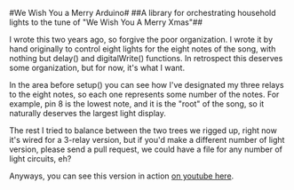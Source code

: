 #We Wish You a Merry Arduino#
##A library for orchestrating household lights to the tune of "We Wish You A Merry Xmas"##

I wrote this two years ago, so forgive the poor organization.  I wrote it by hand originally to control eight lights for the eight notes of the song, with nothing but delay() and digitalWrite() functions.  In retrospect this deserves some organization, but for now, it's what I want.

In the area before setup() you can see how I've designated my three relays to the eight notes, so each one represents some number of the notes.  For example, pin 8 is the lowest note, and it is the "root" of the song, so it naturally deserves the largest light display.

The rest I tried to balance between the two trees we rigged up, right now it's wired for a 3-relay version, but if you'd make a different number of light version, please send a pull request, we could have a file for any number of light circuits, eh?

Anyways, you can see this version in action [on youtube here](http://www.youtube.com/watch?v=PQRmJ2LoKmU&feature=youtu.be).
